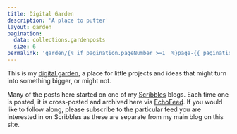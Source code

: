 ```yaml
---
title: Digital Garden
description: 'A place to putter'
layout: garden
pagination:
  data: collections.gardenposts
  size: 6
permalink: 'garden/{% if pagination.pageNumber >=1  %}page-{{ pagination.pageNumber + 1 }}/{% endif %}index.html'
---
```


This is my [digital garden](https://maggieappleton.com/garden-history), a place for little projects and ideas that might turn into something bigger, or might not. 

Many of the posts here started on one of my [Scribbles](https://scribbles.page) blogs. Each time one is posted, it is cross-posted and archived here via [EchoFeed](https://echofeed.app). If you would like to follow along, please subscribe to the particular feed you are interested in on Scribbles as these are separate from my main blog on this site.
